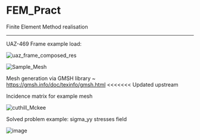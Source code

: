 # FEM_Pract
Finite Element Method realisation
<hr>
UAZ-469 Frame example load:

![uaz_frame_composed_res](https://github.com/MihailTsybakov/FEM_Pract/assets/62279777/4a1af4bd-9b6f-427f-a193-ef1b5803279b)



![Sample_Mesh](https://github.com/MihailTsybakov/FEM_Pract/assets/62279777/fe394cd4-4eba-4bba-b506-5d2d22942e51)

Mesh generation via GMSH library
~ https://gmsh.info/doc/texinfo/gmsh.html
<<<<<<< Updated upstream

Incidence matrix for example mesh

![cuthill_Mckee](https://github.com/MihailTsybakov/FEM_Pract/assets/62279777/f25da892-93c7-4545-9021-dd30c74bf415)

Solved problem example: sigma_yy stresses field

![image](https://github.com/MihailTsybakov/FEM_Pract/assets/62279777/7c386e6f-ee42-4c53-b009-9bbbfcd0838b)

